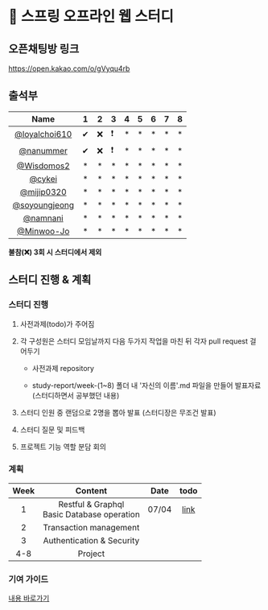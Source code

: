 # 🐳 스프링 오프라인 웹 스터디

## 오픈채팅방 링크

https://open.kakao.com/o/gVyqu4rb

## 출석부

|      Name     |  1 |  2 | 3  | 4 | 5 | 6 | 7 | 8 |
|:-------------:|:---:|:---:|----|---|---|---|---|---|
| [@loyalchoi610]( https://github.com/loyalchoi610)| ✔| ❌ | ❗ | * | * | * | * | * |
| [@nanummer]( https://github.com/nanummer)| ✔| ❌ | ❗ | * | * | * | * | * |
| [@Wisdomos2]( https://github.com/Wisdomos2)| *| * | * | * | * | * | * | * |
| [@cykei]( https://github.com/cykei)| *| * | * | * | * | * | * | * |
| [@mijip0320]( https://github.com/mijip0320)| *| * | * | * | * | * | * | * |
| [@soyoungjeong]( https://github.com/soyoungjeong)| *| * | * | * | * | * | * | * |
| [@namnani](https://github.com/namnani)| *| * | * | * | * | * | * | * |
| [@Minwoo-Jo](https://github.com/Minwoo-Jo)| *| * | * | * | * | * | * | * |

**불참(❌) 3회 시 스터디에서 제외**

## 스터디 진행 & 계획

### 스터디 진행

1. 사전과제(todo)가 주어짐

2. 각 구성원은 스터디 모임날까지 다음 두가지 작업을 마친 뒤 각자 pull request 걸어두기 
    
    - 사전과제 repository
    
    - study-report/week-(1~8) 폴더 내 '자신의 이름'.md 파일을 만들어 발표자료(스터디하면서 공부했던 내용)
    
3. 스터디 인원 중 랜덤으로 2명을 뽑아 발표 (스터디장은 무조건 발표)

4. 스터디 질문 및 피드백

5. 프로젝트 기능 역할 분담 회의

### 계획

|      Week     |  Content | Date | todo |
|:-------------:|:---:|:---:|:---:|
|1|Restful & Graphql <br/> Basic Database operation|07/04| [link](https://github.com/springhouse/mission-1) |
|2|Transaction management| | |
|3|Authentication & Security| | |
|4-8| Project | | |

### 기여 가이드

[내용 바로가기](./contribution-guide/contribution-guide.md)

